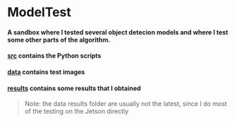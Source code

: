 # ModelTest

#### A sandbox where I tested several object detecion models and where I test some other parts of the algorithm.

#### [src](/src) contains the Python scripts
#### [data](/data) contains test images
#### [results](/results) contains some results that I obtained
> Note: the data results folder are usually not the latest, since I do most of the testing on the Jetson directly
